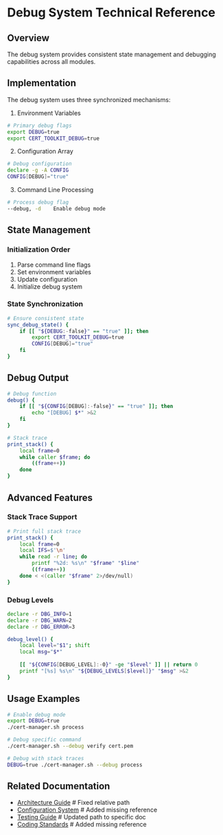 # Debug System Technical Reference

## Overview

The debug system provides consistent state management and debugging capabilities across all modules.

## Implementation

The debug system uses three synchronized mechanisms:

1. Environment Variables

```bash
# Primary debug flags
export DEBUG=true
export CERT_TOOLKIT_DEBUG=true
```

2. Configuration Array

```bash
# Debug configuration
declare -g -A CONFIG
CONFIG[DEBUG]="true"
```

3. Command Line Processing

```bash
# Process debug flag
--debug, -d    Enable debug mode
```

## State Management

### Initialization Order

1. Parse command line flags
2. Set environment variables
3. Update configuration
4. Initialize debug system

### State Synchronization

```bash
# Ensure consistent state
sync_debug_state() {
    if [[ "${DEBUG:-false}" == "true" ]]; then
        export CERT_TOOLKIT_DEBUG=true
        CONFIG[DEBUG]="true"
    fi
}
```

## Debug Output

```bash
# Debug function
debug() {
    if [[ "${CONFIG[DEBUG]:-false}" == "true" ]]; then
        echo "[DEBUG] $*" >&2
    fi
}

# Stack trace
print_stack() {
    local frame=0
    while caller $frame; do
        ((frame++))
    done
}
```

## Advanced Features

### Stack Trace Support

```bash
# Print full stack trace
print_stack() {
    local frame=0
    local IFS=$'\n'
    while read -r line; do
        printf "%2d: %s\n" "$frame" "$line"
        ((frame++))
    done < <(caller "$frame" 2>/dev/null)
}
```

### Debug Levels

```bash
declare -r DBG_INFO=1
declare -r DBG_WARN=2
declare -r DBG_ERROR=3

debug_level() {
    local level="$1"; shift
    local msg="$*"
    
    [[ "${CONFIG[DEBUG_LEVEL]:-0}" -ge "$level" ]] || return 0
    printf "[%s] %s\n" "${DEBUG_LEVELS[$level]}" "$msg" >&2
}
```

## Usage Examples

```bash
# Enable debug mode
export DEBUG=true
./cert-manager.sh process

# Debug specific command
./cert-manager.sh --debug verify cert.pem

# Debug with stack traces
DEBUG=true ./cert-manager.sh --debug process
```

## Related Documentation

- [Architecture Guide](../dev/architecture.md)       # Fixed relative path
- [Configuration System](config.md)                  # Added missing reference
- [Testing Guide](../testing/framework.md)          # Updated path to specific doc
- [Coding Standards](../standards/coding.md)        # Added missing reference
